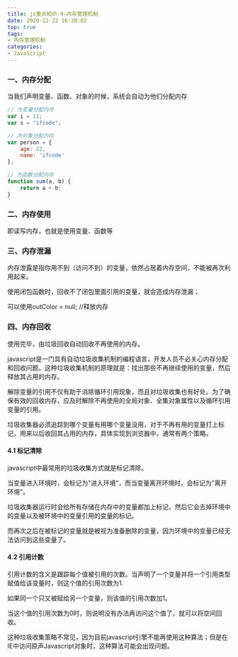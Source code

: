 ```yaml
---
title: js重点知识-9-内存管理机制
date: 2020-12-22 16:20:02
top: true
tags:
- 内存管理机制
categories:
- JavaScript
---
```

### 一、内存分配
<!--more-->
当我们声明变量、函数、对象的时候，系统会自动为他们分配内存

```js
// 为变量分配内存
var i = 11;
var s = "ifcode";

// 为对象分配内存
var person = {
    age: 22,
    name: 'ifcode'
};

// 为函数分配内存
function sum(a, b) {
    return a + b;
}
```

### 二、内存使用

即读写内存，也就是使用变量、函数等

### 三、内存泄漏

内存泄露是指你用不到（访问不到）的变量，依然占居着内存空间，不能被再次利用起来。  

使用闭包函数时，回收不了闭包里面引用的变量，就会造成内存泄漏；

可以使用outColor = null; //释放内存

### 四、内存回收

使用完毕，由垃圾回收自动回收不再使用的内存。

javascript是一门具有自动垃圾收集机制的编程语言，开发人员不必关心内存分配和回收问题。这种垃圾收集机制的原理就是：找出那些不再继续使用的变量，然后释放其占用的内存。

解除变量的引用不仅有助于消除循环引用现象，而且对垃圾收集也有好处。为了确保有效的回收内存，应及时解除不再使用的全局对象、全集对象属性以及循环引用变量的引用。

垃圾收集器必须追踪到哪个变量有用哪个变量没用，对于不再有用的变量打上标记，用来以后收回其占用的内存，具体实现到浏览器中，通常有两个策略。

#### 4.1 标记清除

javascript中最常用的垃圾收集方式就是标记清除。

当变量进入环境时，会标记为"进入环境"，而当变量离开环境时，会标记为"离开环境"。

垃圾收集器运行时会给所有存储在内存中的变量都加上标记，然后它会去掉环境中的变量以及被环境中的变量引用的变量的标记。

而再次之后在被标记的变量就是被视为准备删除的变量，因为环境中的变量已经无法访问到这些变量了。

#### 4.2 引用计数

引用计数的含义是跟踪每个值被引用的次数。当声明了一个变量并将一个引用类型赋值给该变量时，则这个值的引用次数为1.

如果同一个只又被赋给另一个变量，则该值的引用次数加1。

当这个值的引用次数为0时，则说明没有办法再访问这个值了，就可以将空间回收。

这种垃圾收集策略不常见，因为目前javascript引擎不能再使用这种算法；但是在IE中访问原声Javascript对象时，这种算法可能会出现问题。
